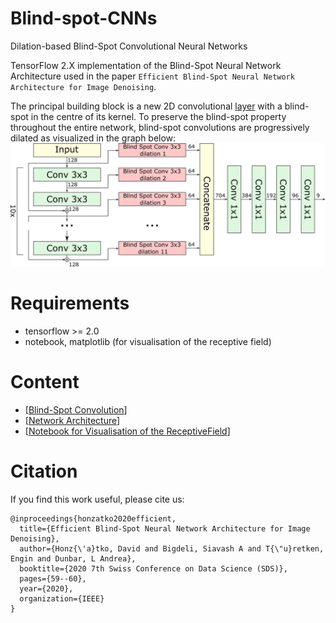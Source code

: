 # Blind-spot-CNNs
Dilation-based Blind-Spot Convolutional Neural Networks

TensorFlow 2.X implementation of the Blind-Spot Neural Network Architecture used in the paper `Efficient Blind-Spot Neural Network Architecture for Image Denoising`.

The principal building block is a new 2D convolutional [layer](convhole.py) with a blind-spot in the centre of its kernel. To preserve the blind-spot property throughout the entire network, blind-spot convolutions are progressively dilated as visualized in the graph below:
![Architecture](imgs/arch.png "Network architecture")

# Requirements
* tensorflow >= 2.0
* notebook, matplotlib (for visualisation of the receptive field)

# Content
* [[Blind-Spot Convolution](convhole.py)]
* [[Network Architecture](architecture.py)]
* [[Notebook for Visualisation of the ReceptiveField](VisualiseReceptiveField.ipynb)]

# Citation
If you find this work useful, please cite us:
```
@inproceedings{honzatko2020efficient,
  title={Efficient Blind-Spot Neural Network Architecture for Image Denoising},
  author={Honz{\'a}tko, David and Bigdeli, Siavash A and T{\"u}retken, Engin and Dunbar, L Andrea},
  booktitle={2020 7th Swiss Conference on Data Science (SDS)},
  pages={59--60},
  year={2020},
  organization={IEEE}
}
```